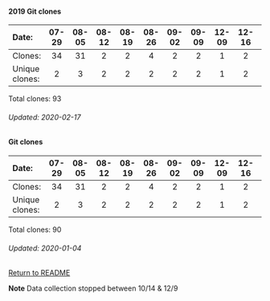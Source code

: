 
#### 2019 Git clones
Date:		    |        07-29   |       08-05   |       08-12   |       08-19   |       08-26   |       09-02  |  09-09  |  12-09  |  12-16  |  12-23  |  12-30
|:---    |:---:   |:---:  |:---:  |:---:  |:---:  |:---:  |:---:  |:---:  |:---:  |:---:  |:---:
Clones:		  |        34      |       31      |       2       |       2       |       4       |       2      |  2      |  1      |  2      |  9      |  4
Unique   clones:  |       2       |       3       |       2       |       2       |       2       |      2  |      2  |      1  |      2  |      8  |      2

Total clones: 93
###### Updated: 2020-02-17



#### Git clones
Date:    |        07-29   |       08-05   |       08-12   |       08-19   |       08-26   |       09-02  |  09-09  |  12-09  |  12-16  |  12-23  |  12-30
|:---    |:---:   |:---:  |:---:  |:---:  |:---:  |:---:  |:---:  |:---:  |:---:  |:---:  |:---:
Clones:  |        34      |       31      |       2       |       2       |       4       |       2      |  2      |  1      |  2      |  9      |  1
Unique   clones:  |       2       |       3       |       2       |       2       |       2       |      2  |      2  |      1  |      2  |      8  |      1

Total clones: 90
###### Updated: 2020-01-04

[Return to README](https://github.com/BradleyA/Linux-admin/blob/master/README.md#traffic)

**Note**  Data collection stopped between 10/14 & 12/9
